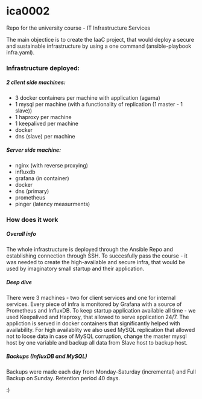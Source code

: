 # ica0002
Repo for the university course - IT Infrastructure Services

The main objectice is to create the IaaC project, that would deploy a secure and sustainable infrastructure by using a one command (ansible-playbook infra.yaml). 

### Infrastructure deployed:

##### 2 client side machines:
- 3 docker containers per machine with application (agama)
- 1 mysql per machine (with a functionality of replication (1 master - 1 slave))
- 1 haproxy per machine
- 1 keepalived per machine
- docker
- dns (slave) per machine 

##### Server side machine: 
- nginx (with reverse proxying) 
- influxdb
- grafana (in container)
- docker
- dns (primary)
- prometheus
- pinger (latency measurments)

### How does it work 
##### Overall info
The whole infrastructure is deployed through the Ansible Repo and establishing connection through SSH. To succesfully pass the course - it was needed to create the high-available and secure infra, that would be used by imaginatory small startup and their application. 

##### Deep dive 
There were 3 machines - two for client services and one for internal services. Every piece of infra is monitored by Grafana with a source of Prometheus and InfluxDB. To keep startup application available all time - we used Keepalived and Haproxy, that allowed to serve application 24/7. The appliction is served in docker containers that significantly helped with availability. For high availablity we also used MySQL replication that allowed not to loose data in case of MySQL corruption, change the master mysql host by one variable and backup all data from Slave host to backup host. 

##### Backups (InfluxDB and MySQL) 
Backups were made each day from Monday-Saturday (incremental) and Full Backup on Sunday. Retention period 40 days. 

:)
